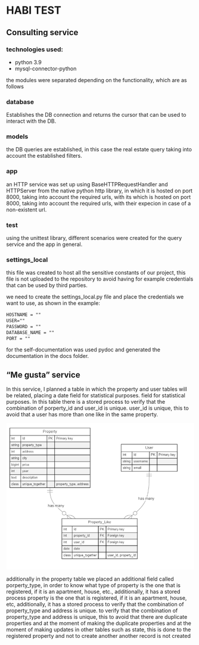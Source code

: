 # HABI TEST

## Consulting service

### technologies used:
-  python 3.9
-  mysql-connector-python

the modules were separated depending on the functionality, which are as follows

### database
Establishes the DB connection and returns the cursor that can be used to interact with the DB.

### models

the DB queries are established, in this case the real estate query taking into account the established filters.

### app

an HTTP service was set up using BaseHTTPRequestHandler and HTTPServer from the native python http library, in which it is hosted on port 8000, taking into account the required urls, with its
which is hosted on port 8000, taking into account the required urls, with their expecion in case of a non-existent url.

### test

using the unittest library, different scenarios were created for the query service and the app in general.


### settings_local

this file was created to host all the sensitive constants of our project, this file is not uploaded to the repository
to avoid having for example credentials that can be used by third parties.

we need to create the settings_local.py file and place the credentials we want to use, as shown in the example:

```
HOSTNAME = ""
USER=""
PASSWORD = ""
DATABASE_NAME = ""
PORT = ""
```


for the self-documentation was used pydoc and generated the documentation in the docs folder.


## “Me gusta” service

In this service, I planned a table in which the property and user tables will be related, placing a date field for statistical purposes. 
field for statistical purposes. In this table there is a stored process to verify that the combination of porperty_id and user_id is unique. 
user_id is unique, this to avoid that a user has more than one like in the same property.

![img.png](img.png)

additionally in the property table we placed an additional field called porperty_type, in order to know what type of property is the one that is registered, if it is an apartment, house, etc., additionally, it has a stored process
property is the one that is registered, if it is an apartment, house, etc, additionally, it has a stored process to verify that the combination of property_type and address is unique.
to verify that the combination of property_type and address is unique, this to avoid that there are duplicate properties and at the moment of making the
duplicate properties and at the moment of making updates in other tables such as state, this is done to the registered property and not to create another
another record is not created

